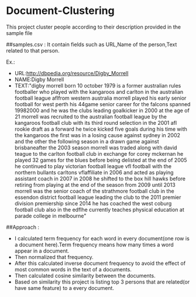 # Document-Clustering
This project cluster people according to their description provided in the sample file 

##samples.csv :
It contain fields such as URL,Name of the person,Text related to that person.

Ex.:
* URL:<http://dbpedia.org/resource/Digby_Morrell>	
* NAME:Digby Morrell	
* TEXT:"digby morrell born 10 october 1979 is a former australian rules footballer who played with the kangaroos and carlton in the 
australian football league aflfrom western australia morrell played his early senior football for west perth his 44game senior career
for the falcons spanned 19982000 and he was the clubs leading goalkicker in 2000 at the age of 21 morrell was recruited to the 
australian football league by the kangaroos football club with its third round selection in the 2001 afl rookie draft as a forward he 
twice kicked five goals during his time with the kangaroos the first was in a losing cause against sydney in 2002 and the other the 
following season in a drawn game against brisbaneafter the 2003 season morrell was traded along with david teague to the carlton 
football club in exchange for corey mckernan he played 32 games for the blues before being delisted at the end of 2005 he continued
to play victorian football league vfl football with the northern bullants carltons vflaffiliate in 2006 and acted as playing assistant 
coach in 2007 in 2008 he shifted to the box hill hawks before retiring from playing at the end of the season from 2009 until 2013 
morrell was the senior coach of the strathmore football club in the essendon district football league leading the club to the 2011 
premier division premiership since 2014 he has coached the west coburg football club also in the edflhe currently teaches physical 
education at parade college in melbourne"

##Approach :
* I calculated term frequency for each word in every document(one row is a document here).Term frequency means how many times a word 
appear in a document.
* Then normalized that frequency.
* After this calculated inverse document frequency to avoid the effect of most common words in the text of a documents.
* Then calculated cosine similarity between the documents.
* Based on similarity this project is listing top 3 persons that are related(or have same feature) to a every document.

